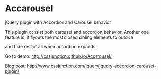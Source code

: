 Accarousel
==========

jQuery plugin with Accordion and Carousel behavior

This plugin consist both carousel and accordion behavior. Another one feature is, it flyouts the most closed sibling elements to outside 

and hide rest of all when accordion expands.

Go to demo: http://cssjunction.github.io/Accarousel/

Blog post: http://www.cssjunction.com/jquery/jquery-accordion-carousel-plugin/
